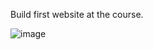 Build first website at the course.

![image](https://github.com/binny3213/binnywebsite/assets/90454079/d3492028-f618-423d-bda6-72cd8a55b91e)
